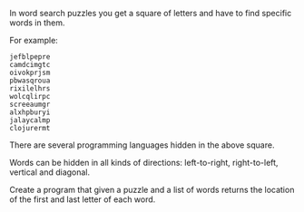 In word search puzzles you get a square of letters and have to find specific
words in them.

For example:

```
jefblpepre
camdcimgtc
oivokprjsm
pbwasqroua
rixilelhrs
wolcqlirpc
screeaumgr
alxhpburyi
jalaycalmp
clojurermt
```

There are several programming languages hidden in the above square.

Words can be hidden in all kinds of directions: left-to-right, right-to-left,
vertical and diagonal.

Create a program that given a puzzle and a list of words returns the location
of the first and last letter of each word.
